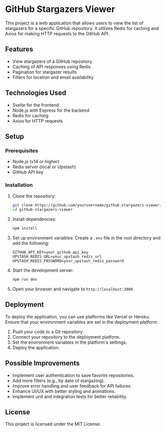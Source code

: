 # GitHub Stargazers Viewer

This project is a web application that allows users to view the list of stargazers for a specific GitHub repository. It utilizes Redis for caching and Axios for making HTTP requests to the GitHub API.

## Features
- View stargazers of a GitHub repository
- Caching of API responses using Redis
- Pagination for stargazer results
- Filters for location and email availability

## Technologies Used
- Svelte for the frontend
- Node.js with Express for the backend
- Redis for caching
- Axios for HTTP requests

## Setup

### Prerequisites
- Node.js (v14 or higher)
- Redis server (local or Upstash)
- GitHub API key

### Installation
1. Clone the repository:
   ```bash
   git clone https://github.com/yourusername/github-stargazers-viewer.git
   cd github-stargazers-viewer
   ```

2. Install dependencies:
   ```bash
   npm install
   ```

3. Set up environment variables:
   Create a `.env` file in the root directory and add the following:
   ```plaintext
   GITHUB_API_KEY=your_github_api_key
   UPSTASH_REDIS_URL=your_upstash_redis_url
   UPSTASH_REDIS_PASSWORD=your_upstash_redis_password
   ```

4. Start the development server:
   ```bash
   npm run dev
   ```

5. Open your browser and navigate to `http://localhost:3000`.

## Deployment
To deploy the application, you can use platforms like Vercel or Heroku. Ensure that your environment variables are set in the deployment platform.

1. Push your code to a Git repository.
2. Connect your repository to the deployment platform.
3. Set the environment variables in the platform's settings.
4. Deploy the application.

## Possible Improvements
- Implement user authentication to save favorite repositories.
- Add more filters (e.g., by date of stargazing).
- Improve error handling and user feedback for API failures.
- Enhance UI/UX with better styling and animations.
- Implement unit and integration tests for better reliability.

## License
This project is licensed under the MIT License.